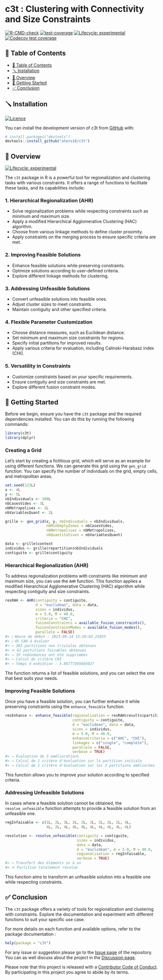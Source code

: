 
<!-- README.md is generated from README.Rmd. Please edit that file -->

# c3t : Clustering with Connectivity and Size Constraints

<!-- badges: start -->

[![R-CMD-check](https://github.com/atero18/c3t/actions/workflows/R-CMD-check.yaml/badge.svg)](https://github.com/atero18/c3t/actions/workflows/R-CMD-check.yaml)
[![test-coverage](https://github.com/atero18/c3t/actions/workflows/test-coverage.yaml/badge.svg)](https://github.com/atero18/c3t/actions/workflows/test-coverage.yaml)
[![Lifecycle:
experimental](https://img.shields.io/badge/lifecycle-experimental-orange.svg)](https://lifecycle.r-lib.org/articles/stages.html#experimental)
[![Codecov test
coverage](https://codecov.io/gh/atero18/c3t/branch/main/graph/badge.svg)](https://app.codecov.io/gh/atero18/c3t?branch=main)
<!-- badges: end -->

## 📒 Table of Contents

- [📒 Table of Contents](#-table-of-contents)
- [🪛 Installation](#-installation)
- [📍 Overview](#-overview)
- [🚀 Getting Started](#-getting-started)
- [✅ Conclusion](#-conclusion)

## 🪛 Installation

[![Licence](https://img.shields.io/github/license/atero18/c3t?style&color=5D6D7E)](GPL%203)

You can install the development version of c3t from
[GitHub](https://github.com/atero18/c3t) with:

``` r
# install.packages("devtools")
devtools::install_github("atero18/c3t")
```

## 📍 Overview

[![Lifecycle:
experimental](https://img.shields.io/badge/lifecycle-experimental-orange.svg)](https://lifecycle.r-lib.org/articles/stages.html#experimental)

The `c3t` package in R is a powerful tool for regionalization and
clustering tasks with various constraints. It offers a range of
functions to facilitate these tasks, and its capabilities include:

### 1. Hierarchical Regionalization (AHR)

- Solve regionalization problems while respecting constraints such as
  minimum and maximum size.
- Apply a modified Hierarchical Agglomerative Clustering (HAC)
  algorithm.
- Choose from various linkage methods to define cluster proximity.
- Apply constraints on the merging process to ensure specific criteria
  are met.

### 2. Improving Feasible Solutions

- Enhance feasible solutions while preserving constraints.
- Optimize solutions according to user-defined criteria.
- Explore different linkage methods for clustering.

### 3. Addressing Unfeasible Solutions

- Convert unfeasible solutions into feasible ones.
- Adjust cluster sizes to meet constraints.
- Maintain contiguity and other specified criteria.

### 4. Flexible Parameter Customization

- Choose distance measures, such as Euclidean distance.
- Set minimum and maximum size constraints for regions.
- Specify initial partitions for improved results.
- Apply various criteria for evaluation, including Calinski-Harabasz
  index (CHI).

### 5. Versatility in Constraints

- Customize constraints based on your specific requirements.
- Ensure contiguity and size constraints are met.
- Explore different fusion constraint modes.

## 🚀 Getting Started

Before we begin, ensure you have the `c3t` package and the required
dependencies installed. You can do this by running the following
commands:

``` r
library(c3t)
library(dplyr)
```

### Creating a Grid

Let’s start by creating a fictitious grid, which will serve as an
example for using different functions. We can generate this grid using
the `gen_grid` function. You can specify the number of individuals on
the grid, empty cells, and metropolitan areas.

``` r
set.seed(123L)
x <- 4L
y <- 5L
nbIndividuals <- 100L
nbCasesVides <- 3L
nbMetropolises <- 2L
nbVariablesQuant <- 2L

grille <- gen_grid(x, y, nbIndividuals = nbIndividuals,
                   nbMinEmptyZones = nbCasesVides,
                   nbMetropolises = nbMetropolises,
                   nbQuantitatives = nbVariablesQuant)

data <- grille$context
individus <- grille$repartition$nbIndividuals
contiguite <- grille$contiguity
```

### Hierarchical Regionalization (AHR)

To address regionalization problems with constraints like minimum and
maximum size, you can use the `AHR` function. This function applies a
modified Hierarchical Agglomerative Clustering (HAC) algorithm while
respecting contiguity and size constraints.

``` r
resRAH <- AHR(contiguity = contiguite,
              d = "euclidean", data = data,
              sizes = individus,
              m = 5.0, M = 40.0,
              criteria = "CHI",
              fusionConstraints = available_fusion_constraints(),
              fusionConstraintModes = available_fusion_modes(),
              parallele = FALSE)
#> ℹ Heure de début : 2023-09-14 15:20:03.25855
#> ℹ 45 CAH à évaluer
#> → 362 partitions non triviales obtenues
#> ✔ 62 partitions faisables obtenues
#> → 19 redondances ont été supprimées
#> → Calcul du critère CHI
#> → Temps d exécution : 5.86777305603027
```

The function returns a list of feasible solutions, and you can select
the one that best suits your needs.

### Improving Feasible Solutions

Once you have a feasible solution, you can further enhance it while
preserving constraints using the `enhance_feasible` function.

``` r
resEnhance <- enhance_feasible(regionalisation = resRAH$results$partition[[1L]],
                               contiguity = contiguite,
                               d = "euclidean", data = data,
                               sizes = individus,
                               m = 5.0, M = 40.0,
                               enhanceCriteria = c("AHC", "CHI"),
                               linkages = c("single", "complete"),
                               parallele = FALSE,
                               verbose = TRUE)
#> → Évaluation de 3 améliorations
#> → Calcul de 1 critère d'évaluation sur la partition initiale
#> → Calcul de 1 critère d'évaluation sur les 3 partitions améliorées
```

This function allows you to improve your solution according to specified
criteria.

### Addressing Unfeasible Solutions

In cases where a feasible solution cannot be obtained, the
`resolve_unfeasible` function attempts to provide a feasible solution
from an unfeasible one.

``` r
regInfaisable <- c(1L, 2L, 3L, 2L, 2L, 2L, 2L, 2L, 2L, 4L,
                   4L, 2L, 4L, 4L, 4L, 4L, 4L, 4L, 4L, 4L)

resolution <- resolve_unfeasible(contiguity = contiguite,
                                 sizes = individus,
                                 data = data,
                                 d = "euclidean", m = 5.0, M = 40.0,
                                 regionalisation = regInfaisable,
                                 verbose = TRUE)
#> → Transfert des éléments un à un
#> ✔ Partition totalement résolue
```

This function aims to transform an unfeasible solution into a feasible
one while respecting constraints.

## ✅ Conclusion

The `c3t` package offers a variety of tools for regionalization and
clustering with constraints. Explore the documentation and experiment
with different functions to suit your specific use case.

For more details on each function and available options, refer to the
package documentation :

``` r
help(package = "c3t")
```

For any issue or suggestion please go to the [Issue
page](https://github.com/atero18/c3t/issues) of the repository. You can
as well discuss about the project in the [Discussion
page](https://github.com/atero18/c3t/discussions).

Please note that this project is released with a [Contributor Code of
Conduct](https://atero18.github.io/c3t/CODE_OF_CONDUCT.html). By
participating in this project you agree to abide by its terms.

